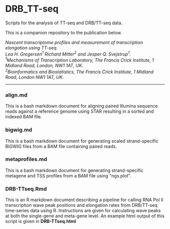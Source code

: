 # DRB_TT-seq

Scripts for the analysis of TT-seq and DRB/TT-seq data.

This is a companion repository to the publication below.  

*Nascent transcriptome profiles and measurement of transcription elongation using TT-seq.*<br>
*Lea H. Gregersen<sup>1</sup> Richard Mitter<sup>2</sup> and Jesper Q. Svejstrup<sup>1</sup>.*<br>
*<sup>1</sup>Mechanisms of Transcription Laboratory, The Francis Crick Institute, 1 Midland Road, London, NW1 1AT, UK.*<br>
*<sup>2</sup>Bioinformatics and Biostatistics, The Francis Crick Institute, 1 Midland Road, London NW1 1AT, UK.*<br>

---

### align.md
This is a bash markdown document for aligning paired Illumina sequence reads against a reference genome using STAR resulting in a sorted and indexed BAM file.

### bigwig.md
This is a bash markdown document for generating scaled strand-specific BIGWIG files from a BAM file containing paired reads.

### metaprofiles.md
This is a bash markdown document for generating strand-specific metagene and TSS profiles from a BAM file using "ngs.plot".

### DRB-TTseq.Rmd
This is an R markdown document describing a pipeline for calling RNA Pol II transcription wave peak positions and elongation rates from DRB/TT-seq time-series data using R.  Instructions are given for calculating wave peaks at both the single-gene and meta-gene level.  An example html output of this script is given in **DRB-TTseq.html**
